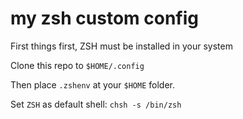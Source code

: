 # my zsh custom config
First things first, ZSH must be installed in your system

Clone this repo to `$HOME/.config`

Then place `.zshenv` at your `$HOME` folder.

Set `ZSH` as default shell: `chsh -s /bin/zsh`
